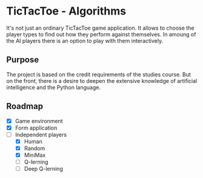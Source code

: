 # TicTacToe - Algorithms

It's not just an ordinary TicTacToe game application. It allows to choose the player types to find out how they perform against themselves. In amoung of the AI players there is an option to play with them interactively.

## Purpose

The project is based on the credit requirements of the studies course. But on the front, there is a desire to deepen the extensive knowledge of artificial intelligence and the Python language.

## Roadmap

- [x] Game environment
- [x] Form application
- [ ] Independent players
    - [x] Human
    - [x] Random
    - [x] MiniMax
    - [ ] Q-lerning
    - [ ] Deep Q-lerning
